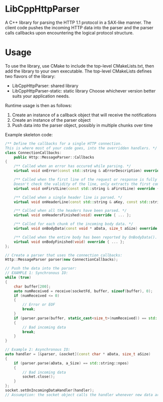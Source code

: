 LibCppHttpParser
================

A C++ library for parsing the HTTP 1.1 protocol in a SAX-like manner. The client code pushes the incoming HTTP data into the parser and the parser calls callbacks upon encountering the logical protocol structure.


Usage
=====

To use the library, use CMake to include the top-level CMakeLists.txt, then add the library to your own executable. The top-level CMakeLists defines two flavors of the library:
  - LibCppHttpParser: shared library
  - LibCppHttpParser-static: static library
Choose whichever version better suits your application needs.

Runtime usage is then as follows:
  1. Create an instance of a callback object that will receive the notifications
  2. Create an instance of the parser object
  3. Push data into the parser object, possibly in multiple chunks over time
  
Example skeleton code:
```cpp
/** Define the callbacks for a single HTTP connection.
This is where most of your code goes, into the overridden handlers. */
class ConnectionCallbacks:
	public Http::MessageParser::Callbacks
{
	/** Called when an error has occured while parsing. */
	virtual void onError(const std::string & aErrorDescription) override { ... };

	/** Called when the first line of the request or response is fully parsed.
	Doesn't check the validity of the line, only extracts the first complete line. */
	virtual void onFirstLine(const std::string & aFirstLine) override { ... };

	/** Called when a single header line is parsed. */
	virtual void onHeaderLine(const std::string & aKey, const std::string & aValue) override { ... };

	/** Called when all the headers have been parsed. */
	virtual void onHeadersFinished(void) override { ... };

	/** Called for each chunk of the incoming body data. */
	virtual void onBodyData(const void * aData, size_t aSize) override { ... };

	/** Called when the entire body has been reported by OnBodyData(). */
	virtual void onBodyFinished(void) override { ... };
};

// Create a parser that uses the connection callbacks:
Http::MessageParser parser(new ConnectionCallbacks);

// Push the data into the parser:
// EXAMPLE 1: Synchronous IO:
while (true)
{
	char buffer[200];
	auto numReceived = receive(socketFd, buffer, sizeof(buffer), 0);
	if (numReceived <= 0)
	{
		// Error or EOF
		break;
	}
	if (parser.parse(buffer, static_cast<size_t>(numReceived)) == std::string::npos)
	{
		// Bad incoming data
		break;
	}
}

// Example 2: Asynchronous IO:
auto handler = [&parser, &socket](const char * aData, size_t aSize)
{
	if (parser.parse(aData, a_Size) == std::string::npos)
	{
		// Bad incoming data
		socket.close();
	}
};
socket.setOnIncomingDataHandler(handler);
// Assumption: the socket object calls the handler whenever new data arrives, asynchronously
```
